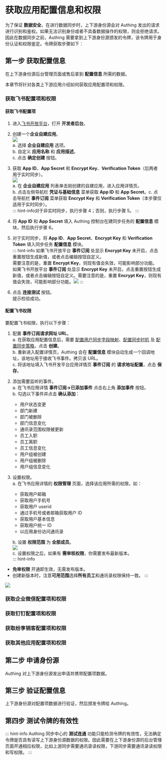 # 获取应用配置信息和权限

<LastUpdated/>

为了保证 **数据安全**，在进行数据同步时，上下游身份源会对 Authing 发出的请求进行识别和鉴权。如果无法识别身份或者不具备数据操作的权限，则会拒绝请求。因此在数据同步之前，Authing 需要拿到上下游身份源颁发的令牌，该令牌用于身份认证和权限鉴定。令牌获取步骤如下：

## 第一步 获取配置信息

在上下游身份源后台管理页面或售后拿到 **配置信息** 所需的数据。

本章节将针对各类上下游应用介绍如何获取应用配置项和权限。

### 获取飞书配置项和权限

#### 获取飞书配置项

1. 进入[飞书开放平台](https://open.feishu.cn/)，打开 **开发者后台**。

2. 创建一个**企业自建应用**。</br>![](../../images/feishu-dev-background.png)</br>a. 选择 **企业自建应用** 选项。</br>b. 自定义 **应用名称** 和 **应用描述**。</br>
c. 点击 **确定创建** 按钮。</br>

3. 获取 **App ID**、**App Secret** 和 **Encrypt Key**、**Verification Token**（后两者用于实时同步）。</br>![](../../images/feishu-acquire-config-info.png)</br>a. 在 **企业自建应用** 列表单击刚创建的自建应用，进入应用详情页。</br>b. 点击左侧导航栏 **凭证与基础信息** 菜单获取 **App ID** 和 **App Secret**。c. 点击导航栏 **事件订阅** 菜单获取 **Encrypt Key** 和 **Verification Token**（本步骤仅适用于实时同步）。</br>::: hint-info​
对于非实时同步，执行步骤 4；否则，执行步骤 5。
:::

4. 将 **App ID** 和 **App Secret** 填入 Authing 控制台在建同步任务的 **配置信息** 模块，然后执行步骤 6。
   
5. 对于实时同步，将 **App ID**、**App Secret**、**Encrypt Key** 和 **Verification Token** 填入同步任务 **配置信息** 模块。</br>::: hint-info​
如果飞书开放平台 **事件订阅** 处显示 **Encrypt Key** 未开启，点击重置按钮生成新值，或者点击编辑按钮自定义。</br>需要注意的是，重置 **Encrypt Key**，则现有值会失效，可能影响部分功能。</br>如果飞书开放平台 **事件订阅** 处显示 **Encrypt Key** 未开启，点击重置按钮生成新值，或者点击编辑按钮自定义。需要注意的是，重置 **Encrypt Key**，则现有值会失效，可能影响部分功能。![](../../images/encrypt-key.png)
:::

6. 点击 **连接测试** 按钮。</br>提示检验成功。

#### 配置飞书权限

要配置飞书权限，执行以下步骤：

1. 配置 **事件订阅请求网址 URL**。</br>
a. 在获取应用配置信息后，需要 [配置用户同步字段映射](/docs/guides/sync-new/create-sync-new/field-mapping-new.md)、[配置同步时机](/docs/guides/sync-new/create-sync-new/sync-type-new.md) 及 [配置同步策略](/docs/guides/sync-new/create-sync-new/sync-policy-new.md)，点击 **创建**。</br>
b. 重新进入配置详情页，Authing 会在 **配置信息** 模块自动生成一个回调地址，该地址用于接收飞书事件。拷贝该 URL。</br>
c. 将该地址填入飞书开发平台应用详情页 **事件订阅** 的 **请求地址配置**，点击 **保存**。

2. 添加需要监听的事件。</br>
a. 在飞书应用详情 **事件订阅->已添加事件** 点击右上角 **添加事件** 按钮。</br>
b. 勾选以下事件并点击 **确认添加**：</br>
   - 用户状态变更</br>
   - 部门新建</br>
   - 部门被删除</br>
   - 部门信息变化</br>
   - 通讯录范围权限被更新</br>
   - 员工入职</br>
   - 员工离职</br>
   - 员工信息变化</br>
   - 用户组被创建</br>
   - 用户组被删除</br>
   - 用户组信息变化</br>

3. 设置权限。</br>
a. 在飞书应用详情的 **权限管理** 页面，选择该应用所需的权限，如：</br>
   - 获取用户邮箱
   - 获取用户手机号
   - 获取用户 userid
   - 通过手机号或者邮箱获取用户 ID
   - 获取用户基本信息
   - 获取用户统一 ID
   - 以应用身份访问通讯录

   b. 设置 **权限范围** 为 **全部成员**。</br>![](../../images/privilege-management.png)</br>
   c. 设置权限之后，如果有 **需审核权限**，你需要发布最新版本。</br>
   ::: hint-info
* **免审权限** 开通即生效，无需发布版本。
* 创建新版本时，注意**可用范围**选择**所有员工**和通讯录权限保持一致。
:::

![](../../images/new-version.png)

### 获取企业微信配置项和权限
### 获取钉钉配置项和权限
### 获取纷享销客配置项和权限
### 获取其他应用配置项和权限

## 第二步 申请身份源

Authing 对上下游身份源发出申请并携带配置项数据。

## 第三步 验证配置信息

上下游身份源对配置项数据进行验证，然后颁发令牌给 Authing。

## 第四步 测试令牌的有效性

::: hint-info​
Authing 同步中心的 **测试连通** 功能只能检测令牌的有效性，无法确定令牌是否具有读写上下游身份源数据的权限。因此需要在上下游身份源的后台管理页面开通相应权限，比如上游同步需要通讯录读权限，下游同步需要通讯录读权限和写权限。
:::